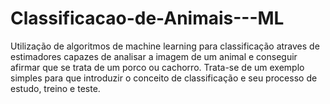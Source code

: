 # Classificacao-de-Animais---ML
Utilização de algoritmos de machine learning para classificação atraves de estimadores capazes de analisar a imagem de um animal e conseguir afirmar que se trata de um porco ou cachorro. Trata-se de um exemplo simples para que introduzir o conceito de classificação e seu processo de estudo, treino e teste.
